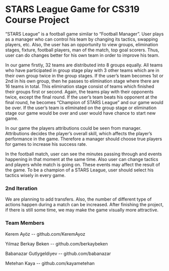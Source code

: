 # STARS League Game for CS319 Course Project

“STARS League” is a football game similar to “Football Manager”. User plays as a manager who can control his team by changing its tactics, swapping players, etc. Also, the user has an opportunity to view groups, elimination stages, fixture, football players, man of the match, top goal scorers. Thus, user can do changes better for his own team in order to improve his team. 

In our game firstly, 32 teams are distributed into 8 groups equally. All teams who have participated in group stage play with 3 other teams which are in their own group twice in the group stages. If the user’s team becomes 1st or 2nd in his own group, then he passes to elimination stage where there are 16 teams in total. This elimination stage consist of teams which finished their groups first or second. Again, the teams play with their opponents twice, except the final round. If the user’s team beats his opponent at the final round, he becomes “Champion of STARS League” and our game would be over. If the user’s team is eliminated on the group stage or elimination stage our game would be over and user would have chance to start new game. 

In our game the players attributions could be seen from manager. Attributions decides the player’s overall skill, which affects the player’s performance in the game. Therefore a manager should choose true players for games to increase his success rate.

In the football match, user can see the minutes passing through and events happening in that moment at the same time. Also user can change tactics and players while match is going on. These events may affect the result of the game. To be a champion of a STARS League, user should select his tactics wisely in every game. 

### 2nd Iteration 

We are planning to add transfers. Also, the number of different type of actions happen during a match can be increased. After finishing the project, if there is still some time, we may make the game visually more attractive.

### Team Members

Kerem Ayöz --  github.com/KeremAyoz

Yılmaz Berkay Beken   --  github.com/berkaybeken

Babanazar Gutlygeldiyev -- github.com/babanazar

Metehan Kaya  --  github.com/kayametehan

